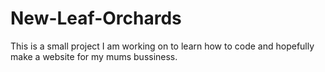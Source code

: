 # New-Leaf-Orchards

This is a small project I am working on to learn how to code and hopefully make a website for my mums bussiness.

